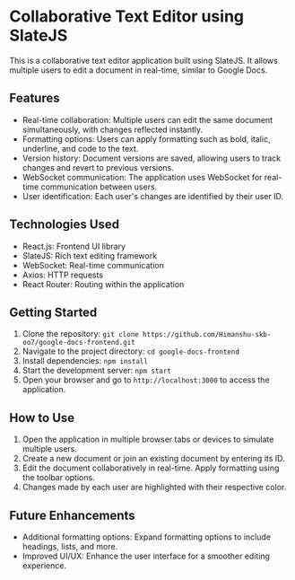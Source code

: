 # Collaborative Text Editor using SlateJS

This is a collaborative text editor application built using SlateJS. It allows multiple users to edit a document in real-time, similar to Google Docs.

## Features

- Real-time collaboration: Multiple users can edit the same document simultaneously, with changes reflected instantly.
- Formatting options: Users can apply formatting such as bold, italic, underline, and code to the text.
- Version history: Document versions are saved, allowing users to track changes and revert to previous versions.
- WebSocket communication: The application uses WebSocket for real-time communication between users.
- User identification: Each user's changes are identified by their user ID.

## Technologies Used

- React.js: Frontend UI library
- SlateJS: Rich text editing framework
- WebSocket: Real-time communication
- Axios: HTTP requests
- React Router: Routing within the application

## Getting Started

1. Clone the repository: `git clone https://github.com/Himanshu-skb-oo7/google-docs-frontend.git`
2. Navigate to the project directory: `cd google-docs-frontend`
3. Install dependencies: `npm install`
4. Start the development server: `npm start`
5. Open your browser and go to `http://localhost:3000` to access the application.

## How to Use

1. Open the application in multiple browser tabs or devices to simulate multiple users.
2. Create a new document or join an existing document by entering its ID.
3. Edit the document collaboratively in real-time. Apply formatting using the toolbar options.
4. Changes made by each user are highlighted with their respective color.

## Future Enhancements

- Additional formatting options: Expand formatting options to include headings, lists, and more.
- Improved UI/UX: Enhance the user interface for a smoother editing experience.
